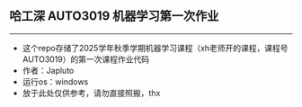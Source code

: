 ## 哈工深 AUTO3019 机器学习第一次作业
---
* 这个repo存储了2025学年秋季学期机器学习课程（xh老师开的课程，课程号AUTO3019）的第一次课程作业代码
* 作者：Japluto
* 运行os：windows
* 放于此处仅供参考，请勿直接照搬，thx
